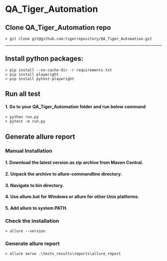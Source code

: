 # QA_Tiger_Automation

## Clone QA_Tiger_Automation repo
```command prompt
> git clone git@github.com:tigerrepository/QA_Tiger_Automation.git
```

-----------------------------------------------------------------------------------


## Install python packages:
```command prompt
> pip install --no-cache-dir -r requirements.txt
> pip install playwright
> pip install pytest-playwright
```


## Run all test
#### 1. Go to your QA_Tiger_Automation folder and run below command
```command prompt
> python run.py
> pytest -m run.py
```


## Generate allure report
###  Manual Installation
#### 1. Download the latest version as zip archive from Maven Central.
#### 2. Unpack the archive to allure-commandline directory.
#### 3. Navigate to bin directory.
#### 4. Use allure.bat for Windows or allure for other Unix platforms.
#### 5. Add allure to system PATH.

### Check the installation
```command prompt
> allure --version
```


### Generate allure report
```command prompt
> allure serve .\tests_results\reports\allure_report
```
